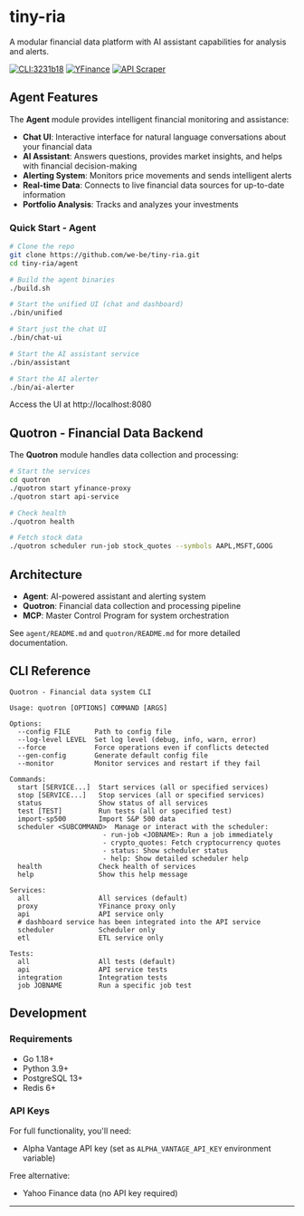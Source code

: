# tiny-ria

A modular financial data platform with AI assistant capabilities for analysis and alerts.

[![CLI:3231b18](https://img.shields.io/github/actions/workflow/status/we-be/tiny-ria/cli-release.yml?label=CLI%3A3231b18&logo=go)](https://github.com/we-be/tiny-ria/actions/workflows/cli-release.yml)
[![YFinance](https://img.shields.io/github/actions/workflow/status/we-be/tiny-ria/yahoo-finance-tests.yml?label=YFinance&logo=yahoo)](https://github.com/we-be/tiny-ria/actions/workflows/yahoo-finance-tests.yml)
[![API Scraper](https://img.shields.io/github/actions/workflow/status/we-be/tiny-ria/api-scraper-tests.yml?label=API%20Scraper&logo=golang)](https://github.com/we-be/tiny-ria/actions/workflows/api-scraper-tests.yml)

## Agent Features

The **Agent** module provides intelligent financial monitoring and assistance:

- **Chat UI**: Interactive interface for natural language conversations about your financial data
- **AI Assistant**: Answers questions, provides market insights, and helps with financial decision-making
- **Alerting System**: Monitors price movements and sends intelligent alerts
- **Real-time Data**: Connects to live financial data sources for up-to-date information
- **Portfolio Analysis**: Tracks and analyzes your investments

### Quick Start - Agent

```bash
# Clone the repo
git clone https://github.com/we-be/tiny-ria.git
cd tiny-ria/agent

# Build the agent binaries
./build.sh

# Start the unified UI (chat and dashboard)
./bin/unified

# Start just the chat UI
./bin/chat-ui

# Start the AI assistant service
./bin/assistant

# Start the AI alerter
./bin/ai-alerter
```

Access the UI at http://localhost:8080

## Quotron - Financial Data Backend

The **Quotron** module handles data collection and processing:

```bash
# Start the services
cd quotron
./quotron start yfinance-proxy
./quotron start api-service

# Check health
./quotron health

# Fetch stock data
./quotron scheduler run-job stock_quotes --symbols AAPL,MSFT,GOOG
```

## Architecture

- **Agent**: AI-powered assistant and alerting system
- **Quotron**: Financial data collection and processing pipeline
- **MCP**: Master Control Program for system orchestration

See `agent/README.md` and `quotron/README.md` for more detailed documentation.

## CLI Reference

<!-- CLI_HELP_START -->
```
Quotron - Financial data system CLI

Usage: quotron [OPTIONS] COMMAND [ARGS]

Options:
  --config FILE      Path to config file
  --log-level LEVEL  Set log level (debug, info, warn, error)
  --force            Force operations even if conflicts detected
  --gen-config       Generate default config file
  --monitor          Monitor services and restart if they fail

Commands:
  start [SERVICE...]  Start services (all or specified services)
  stop [SERVICE...]   Stop services (all or specified services)
  status              Show status of all services
  test [TEST]         Run tests (all or specified test)
  import-sp500        Import S&P 500 data
  scheduler <SUBCOMMAND>  Manage or interact with the scheduler:
                       - run-job <JOBNAME>: Run a job immediately
                       - crypto_quotes: Fetch cryptocurrency quotes
                       - status: Show scheduler status
                       - help: Show detailed scheduler help
  health              Check health of services
  help                Show this help message

Services:
  all                 All services (default)
  proxy               YFinance proxy only
  api                 API service only
  # dashboard service has been integrated into the API service
  scheduler           Scheduler only
  etl                 ETL service only

Tests:
  all                 All tests (default)
  api                 API service tests
  integration         Integration tests
  job JOBNAME         Run a specific job test
```
<!-- CLI_HELP_END -->

## Development

### Requirements

- Go 1.18+
- Python 3.9+
- PostgreSQL 13+
- Redis 6+

### API Keys

For full functionality, you'll need:
- Alpha Vantage API key (set as `ALPHA_VANTAGE_API_KEY` environment variable)

Free alternative:
- Yahoo Finance data (no API key required)

---
